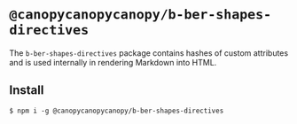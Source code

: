 # `@canopycanopycanopy/b-ber-shapes-directives`

The `b-ber-shapes-directives` package contains hashes of custom attributes and is used internally in rendering Markdown into HTML.

## Install

```
$ npm i -g @canopycanopycanopy/b-ber-shapes-directives
```
